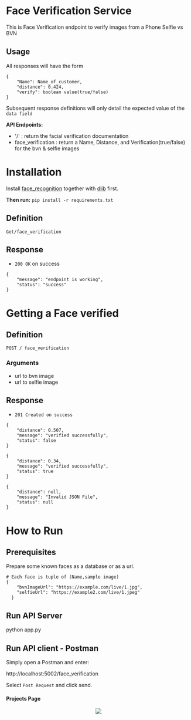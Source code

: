 # Face Verification Service
This is Face Verification endpoint to verify images from a Phone Selfie vs BVN

## Usage
All responses will have the form
```
{
    "Name": Name_of_customer,
    "distance": 0.424,
    "verify": boolean value(true/false)
}
```

Subsequent response definitions will only detail the expected value of the `data field`

**API Endpoints:**

* '/' :   return the facial verification documentation
* face_verification : return a Name, Distance, and Verification(true/false) for the bvn & selfie  images


# Installation
Install [face_recognition](https://github.com/ageitgey/face_recognition) together with [dlib](http://dlib.net/) first.

**Then run:** `pip install -r requirements.txt`


## Definition

`Get/face_verification`
## Response
* `200 OK` on success

```
{
    "message": "endpoint is working",
    "status": "success"
}
```

# Getting a Face verified
## Definition
`POST / face_verification`

### Arguments
* url to bvn image
* url to selfie image

## Response
* `201 Created on success`

```
{
    "distance": 0.507,
    "message": "verified successfully",
    "status": false
}

{
    "distance": 0.34,
    "message": "verified successfully",
    "status": true
}

{
    "distance": null,
    "message": "Invalid JSON File",
    "status": null
}
```

# How to Run
## Prerequisites
Prepare some known faces as a database or as a url.

```
# Each face is tuple of (Name,sample image)    
{
    "bvnImageUrl": "https://example.com/live/1.jpg",
    "selfieUrl": "https://example2.com/live/1.jpeg"
  }
```
## Run API Server
python app.py


## Run API client - Postman
Simply open a Postman  and enter:

http://localhost:5002/face_verification


Select `Post Request` and click send.


#### Projects Page
<p align="center"> 
  <kbd>
    <a href="https://okoliechykwuka.github.io/portfolio/" target="_blank"><img src="website/Projectpage.JPG">
  </a>
  </kbd>
</p>
